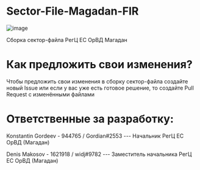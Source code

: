 # Sector-File-Magadan-FIR

![image](https://user-images.githubusercontent.com/108477923/211207028-27382815-200e-47b7-9fd5-5997bf9ce288.png)

Сборка сектор-файла РегЦ ЕС ОрВД Магадан

# Как предложить свои изменения?

Чтобы предложить свои изменения в сборку сектор-файла создайте новый Issue или если у вас уже есть готовое решение, то создайте Pull Request с изменёнными файлами

# Ответственные за разработку: 

Konstantin Gordeev - 944765 / Gordian#2553 --- Начальник РегЦ ЕС ОрВД (Магадан)

Denis Makosov - 1621918 / widj#9782 --- Заместитель начальника РегЦ ЕС ОрВД (Магадан)

